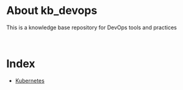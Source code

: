 # About kb_devops
This is a knowledge base repository for DevOps tools and practices

<br/>

# Index
- [Kubernetes](kubernetes/readme)